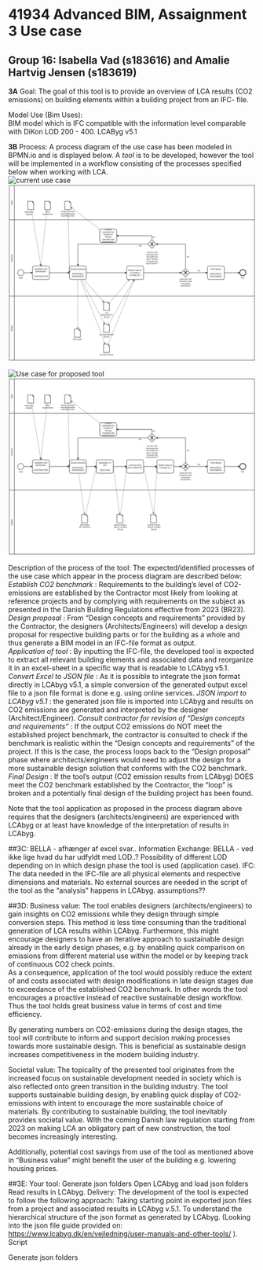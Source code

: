 # 41934 Advanced BIM, Assaignment 3 Use case
## Group 16: Isabella Vad (s183616) and Amalie Hartvig Jensen (s183619)

**3A**
Goal: The goal of this tool is to provide an overview of LCA results (CO2 emissions) on building elements within a building project from an IFC- file.

Model Use (Bim Uses):  
BIM model which is IFC compatible with the information level comparable with DiKon LOD 200 - 400. 
LCAByg v5.1

**3B**
Process: A process diagram of the use case has been modeled in BPMN.io and is displayed below. 
A *tool* is to be developed, however the tool will be implemented in a workflow consisting of the processes specified below when working with LCA.  
![current use case](diagram_before)
<img src=" diagram_before.svg">

![Use case for proposed tool](diagram_tool)
<img src=" diagram_tool.svg">

Description of the process of the tool:
The expected/identified processes of the use case which appear in the process diagram are described below:
*Establish CO2 benchmark* : Requirements to the building’s level of CO2-emissions are established by the Contractor most likely from looking at reference projects and by complying with requirements on the subject as presented in the Danish Building Regulations effective from 2023 (BR23). 
*Design proposal* : From “Design concepts and requirements” provided by the Contractor, the designers (Architects/Engineers) will develop a design proposal for respective building parts or for the building as a whole and thus generate a BIM model in an IFC-file format as output.  
*Application of tool* : By inputting the IFC-file, the developed tool is expected to extract all relevant building elements and associated data and reorganize it in an excel-sheet in a specific way that is readable to LCAbyg v5.1.
*Convert Excel to JSON file* : As it is possible to integrate the json format directly in LCAbyg v5.1, a simple conversion of the generated output excel file to a json file format is done e.g. using online services.
*JSON import to LCAbyg v5.1* : the generated json file is imported into LCAbyg and results on CO2 emissions are generated and interpreted by the designer (Architect/Engineer). 
*Consult contractor for revision of “Design concepts and requirements”* : If the output CO2 emissions do NOT meet the established project benchmark, the contractor is consulted to check if the benchmark is realistic within the “Design concepts and requirements” of the project. If this is the case, the process loops back to the “Design proposal” phase where architects/engineers would need to adjust the design for a more sustainable design solution that conforms with the CO2 benchmark. 
*Final Design* : If the tool’s output (CO2 emission results from LCAbyg) DOES meet the CO2 benchmark established by the Contractor, the “loop” is broken and a potentially final design of the building project has been found. 

Note that the tool application as proposed in the process diagram above requires that the designers (architects/engineers) are experienced with LCAbyg or at least have knowledge of the interpretation of results in LCAbyg. 

##3C: BELLA - afhænger af excel svar.. 
Information Exchange: BELLA - ved ikke lige hvad du har udfyldt med LOD..? 
Possibility of different LOD depending on in which design phase the tool is used (application case). 
IFC: 
The data needed in the IFC-file are all physical elements and respective dimensions and materials. 
No external sources are needed in the script of the tool as the “analysis” happens in LCAbyg. 
assumptions??


##3D:
Business value: 
The tool enables designers (architects/engineers) to gain insights on CO2 emissions while they design through simple conversion steps.
This method is less time consuming than the traditional generation of LCA results within LCAbyg. 
Furthermore, this might encourage designers to have an iterative approach to sustainable design already in the early design phases, e.g. by enabling quick comparison on emissions from different material use within the model or by keeping track of continuous CO2 check points.  
As a consequence, application of the tool would possibly reduce the extent of and costs associated with design modifications in late design stages due to exceedance of the established CO2 benchmark. In other words the tool encourages a proactive instead of reactive sustainable design workflow. 
Thus the tool holds great business value in terms of cost and time efficiency.

By generating numbers on CO2-emissions during the design stages, the tool will contribute to inform and support decision making processes towards more sustainable design. This is beneficial as sustainable design increases competitiveness in the modern building industry. 

Societal value: 
The topicality of the presented tool originates from the increased focus on sustainable development needed in society which is also reflected onto green transition in the building industry. 
The tool supports sustainable building design, by enabling quick display of CO2-emissions with intent to encourage the more sustainable choice of materials.
By contributing to sustainable building, the tool inevitably provides societal value.
With the coming Danish law regulation starting from 2023 on making LCA an obligatory part of new construction, the tool becomes increasingly interesting.

Additionally, potential cost savings from use of the tool as mentioned above in “Business value” might benefit the user of the building e.g. lowering housing prices.  

##3E:
Your tool:
Generate json folders
Open LCAbyg and load json folders 
Read results in LCAbyg. 
Delivery: 
The development of the tool is expected to follow the following approach: 
Taking starting point in exported json files from a project and associated results in LCAbyg v.5.1. To understand the hierarchical structure of the json format as generated by LCAbyg. (Looking into the json file guide provided on: https://www.lcabyg.dk/en/vejledning/user-manuals-and-other-tools/ ).
Script


Generate json folders

